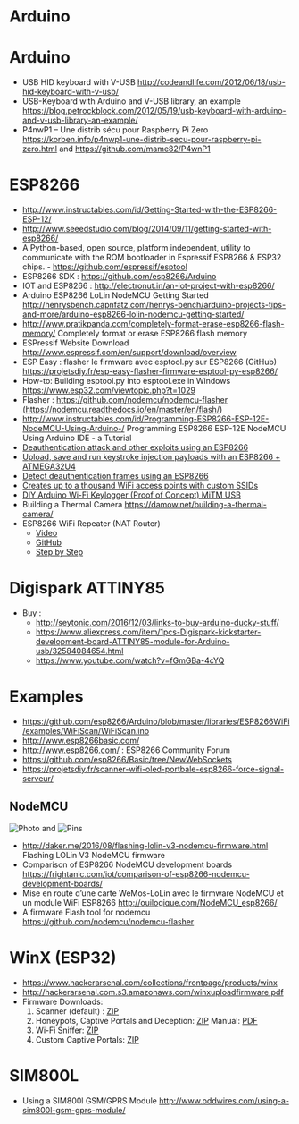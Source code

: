 Arduino
======

# Arduino
* USB HID keyboard with V-USB http://codeandlife.com/2012/06/18/usb-hid-keyboard-with-v-usb/
* USB-Keyboard with Arduino and V-USB library, an example https://blog.petrockblock.com/2012/05/19/usb-keyboard-with-arduino-and-v-usb-library-an-example/
* P4nwP1 – Une distrib sécu pour Raspberry Pi Zero https://korben.info/p4nwp1-une-distrib-secu-pour-raspberry-pi-zero.html and https://github.com/mame82/P4wnP1

# ESP8266
* http://www.instructables.com/id/Getting-Started-with-the-ESP8266-ESP-12/
* http://www.seeedstudio.com/blog/2014/09/11/getting-started-with-esp8266/
* A Python-based, open source, platform independent, utility to communicate with the ROM bootloader in Espressif ESP8266 & ESP32 chips. - https://github.com/espressif/esptool
* ESP8266 SDK : https://github.com/esp8266/Arduino
* IOT and ESP8266 : http://electronut.in/an-iot-project-with-esp8266/
* Arduino ESP8266 LoLin NodeMCU Getting Started http://henrysbench.capnfatz.com/henrys-bench/arduino-projects-tips-and-more/arduino-esp8266-lolin-nodemcu-getting-started/ 
* http://www.pratikpanda.com/completely-format-erase-esp8266-flash-memory/ Completely format or erase ESP8266 flash memory
* ESPressif Website Download http://www.espressif.com/en/support/download/overview
* ESP Easy : flasher le firmware avec esptool.py sur ESP8266 (GitHub) https://projetsdiy.fr/esp-easy-flasher-firmware-esptool-py-esp8266/
* How-to: Building esptool.py into esptool.exe in Windows https://www.esp32.com/viewtopic.php?t=1029
* Flasher : https://github.com/nodemcu/nodemcu-flasher (https://nodemcu.readthedocs.io/en/master/en/flash/)
* http://www.instructables.com/id/Programming-ESP8266-ESP-12E-NodeMCU-Using-Arduino-/ Programming ESP8266 ESP-12E NodeMCU Using Arduino IDE - a Tutorial
* [Deauthentication attack and other exploits using an ESP8266](https://github.com/spacehuhn/esp8266_deauther)
* [Upload, save and run keystroke injection payloads with an ESP8266 + ATMEGA32U4](https://github.com/spacehuhn/wifi_ducky)
* [Detect deauthentication frames using an ESP8266](https://github.com/spacehuhn/DeauthDetector)
* [Creates up to a thousand WiFi access points with custom SSIDs](https://github.com/spacehuhn/esp8266_beaconSpam)
* [ DIY Arduino Wi-Fi Keylogger (Proof of Concept) MiTM USB](https://github.com/spacehuhn/wifi_keylogger)
* Building a Thermal Camera https://damow.net/building-a-thermal-camera/
* ESP8266 WiFi Repeater (NAT Router) 
	* [Video](https://www.youtube.com/watch?v=OM2FqnMFCLw)
	* [GitHub](https://github.com/martin-ger/esp_wifi_repeater)
	* [Step by Step](http://runtimeprojects.com/2017/03/extend-wifi-with-an-esp8266/)

# Digispark ATTINY85
* Buy :
	* http://seytonic.com/2016/12/03/links-to-buy-arduino-ducky-stuff/
	* https://www.aliexpress.com/item/1pcs-Digispark-kickstarter-development-board-ATTINY85-module-for-Arduino-usb/32584084654.html
	* https://www.youtube.com/watch?v=fGmGBa-4cYQ


# Examples
* https://github.com/esp8266/Arduino/blob/master/libraries/ESP8266WiFi/examples/WiFiScan/WiFiScan.ino
* http://www.esp8266basic.com/
* http://www.esp8266.com/ : ESP8266 Community Forum
* https://github.com/esp8266/Basic/tree/NewWebSockets
* https://projetsdiy.fr/scanner-wifi-oled-portbale-esp8266-force-signal-serveur/

## NodeMCU
![Photo](https://cdn.instructables.com/F7K/RNQQ/IVO7WQ8V/F7KRNQQIVO7WQ8V.LARGE.jpg) and ![Pins](https://dziadalnfpolx.cloudfront.net/blog/wp-content/uploads/2015/09/esp8266-nodemcu-dev-kit-v3-pins.jpg)
* http://daker.me/2016/08/flashing-lolin-v3-nodemcu-firmware.html Flashing LOLin V3 NodeMCU firmware
* Comparison of ESP8266 NodeMCU development boards https://frightanic.com/iot/comparison-of-esp8266-nodemcu-development-boards/
* Mise en route d’une carte WeMos-LoLin avec le firmware NodeMCU et un module WiFi ESP8266 http://ouilogique.com/NodeMCU_esp8266/
* A firmware Flash tool for nodemcu https://github.com/nodemcu/nodemcu-flasher

# WinX (ESP32)
* https://www.hackerarsenal.com/collections/frontpage/products/winx
* http://hackerarsenal.com.s3.amazonaws.com/winxuploadfirmware.pdf
* Firmware Downloads:
  1. Scanner (default) :  [ZIP](http://hackerarsenal.com.s3.amazonaws.com/winx-scanner-firmware.zip)
  2. Honeypots, Captive Portals and Deception:  [ZIP](http://hackerarsenal.com.s3.amazonaws.com/WiNX-Deception_firmware.zip)   Manual:  [PDF](http://hackerarsenal.com.s3.amazonaws.com/deception-manual.pdf)
  3. Wi-Fi Sniffer:  [ZIP](http://hackerarsenal.com.s3.amazonaws.com/WiNX-Sniffer.zip)
  4. Custom Captive Portals:  [ZIP](http://hackerarsenal.com.s3.amazonaws.com/WiNX-Custom-Portals.zip)

# SIM800L
* Using a SIM800l GSM/GPRS Module http://www.oddwires.com/using-a-sim800l-gsm-gprs-module/
